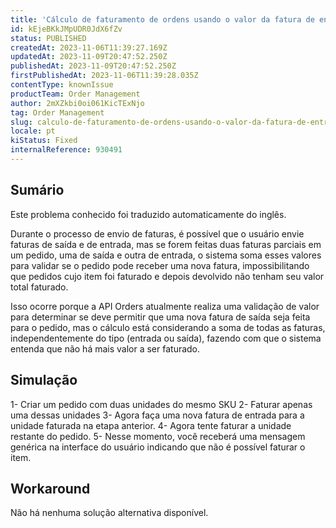 ```yaml
---
title: 'Cálculo de faturamento de ordens usando o valor da fatura de entrada na validação da fatura de saída'
id: kEjeBKkJMpUDR0JdX6fZv
status: PUBLISHED
createdAt: 2023-11-06T11:39:27.169Z
updatedAt: 2023-11-09T20:47:52.250Z
publishedAt: 2023-11-09T20:47:52.250Z
firstPublishedAt: 2023-11-06T11:39:28.035Z
contentType: knownIssue
productTeam: Order Management
author: 2mXZkbi0oi061KicTExNjo
tag: Order Management
slug: calculo-de-faturamento-de-ordens-usando-o-valor-da-fatura-de-entrada-na-validacao-da-fatura-de-saida
locale: pt
kiStatus: Fixed
internalReference: 930491
---
```


## Sumário

<div class="alert alert-info">
  <p>Este problema conhecido foi traduzido automaticamente do inglês.</p>
</div>


Durante o processo de envio de faturas, é possível que o usuário envie faturas de saída e de entrada, mas se forem feitas duas faturas parciais em um pedido, uma de saída e outra de entrada, o sistema soma esses valores para validar se o pedido pode receber uma nova fatura, impossibilitando que pedidos cujo item foi faturado e depois devolvido não tenham seu valor total faturado.

Isso ocorre porque a API Orders atualmente realiza uma validação de valor para determinar se deve permitir que uma nova fatura de saída seja feita para o pedido, mas o cálculo está considerando a soma de todas as faturas, independentemente do tipo (entrada ou saída), fazendo com que o sistema entenda que não há mais valor a ser faturado.

## Simulação



1- Criar um pedido com duas unidades do mesmo SKU
2- Faturar apenas uma dessas unidades
3- Agora faça uma nova fatura de entrada para a unidade faturada na etapa anterior.
4- Agora tente faturar a unidade restante do pedido.
5- Nesse momento, você receberá uma mensagem genérica na interface do usuário indicando que não é possível faturar o item.




## Workaround


Não há nenhuma solução alternativa disponível.





